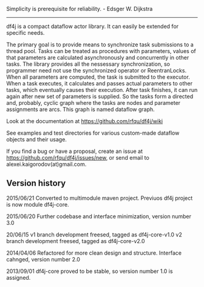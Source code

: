 Simplicity is prerequisite for reliability. - Edsger W. Dijkstra

-------------------------
df4j is a compact dataflow actor library. It can easily be extended for specific needs.

The primary goal is to provide means to synchronize task submissions to a thread pool.
Tasks can be treated as procedures with parameters, values of that parameters are calculated asynchronously and concurrently in other tasks.
The library provides all the nessessary synchronization, so programmer need not use the synchronized operator or ReentranLocks. 
When all parameters are computed, the task is submitted to the executor.
When a task executes, it calculates and passes actual parameters to other tasks, which eventually causes their execution.
After task finishes, it can run again after new set of parameters is supplied.
So the tasks form a directed and, probably, cyclic graph where the tasks are nodes and parameter assignments are arcs.
This graph is named dataflow graph. 

Look at the documentation at https://github.com/rfqu/df4j/wiki

See examples and test directories for various custom-made dataflow objects and their usage.

If you find a bug or have a proposal, create an issue at https://github.com/rfqu/df4j/issues/new,
or send email to alexei.kaigorodov(at)gmail.com.

Version history
---------------
2015/06/21
Converted to multimodule maven project. Previuos df4j project is now module df4j-core.

2015/06/20
Further codebase and interface minimization, version number 3.0

20/06/15
v1 branch development freesed, tagged as  df4j-core-v1.0
v2 branch development freesed, tagged as  df4j-core-v2.0

2014/04/06
Refactored for more clean design and structure. Interface cahnged, version number 2.0  

2013/09/01
df4j-core proved to be stable, so version number 1.0 is assigned.  
